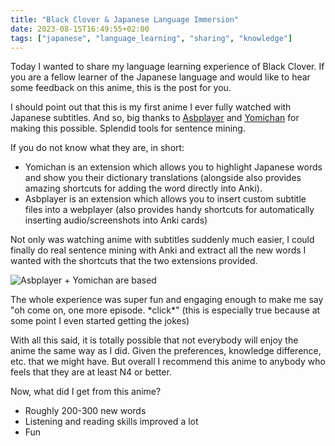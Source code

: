 ```yaml
---
title: "Black Clover & Japanese Language Immersion"
date: 2023-08-15T16:49:55+02:00
tags: ["japanese", "language_learning", "sharing", "knowledge"]
---
```


Today I wanted to share my language learning experience of Black Clover. If
you are a fellow learner of the Japanese language and would like to hear some
feedback on this anime, this is the post for you.

I should point out that this is my first anime I ever fully watched with
Japanese subtitles. And so, big thanks to
[Asbplayer](https://github.com/killergerbah/asbplayer) and
[Yomichan](https://foosoft.net/projects/yomichan/) for making this possible.
Splendid tools for sentence mining. 

If you do not know what they are, in short:
 - Yomichan is an extension which allows you to highlight Japanese words and
   show you their dictionary translations (alongside also provides amazing
   shortcuts for adding the word directly into Anki). 
 - Asbplayer is an extension which allows you to insert custom subtitle files
   into a webplayer (also provides handy shortcuts for automatically inserting
   audio/screenshots into Anki cards)

Not only was watching anime with subtitles suddenly much easier, I could
finally do real sentence mining with Anki and extract all the new words I
wanted with the shortcuts that the two extensions provided.

![Asbplayer + Yomichan are based](/images/asbplayer_yomi.png)

The whole experience was super fun and engaging enough to make me say "oh come
on, one more episode. \*click\*" (this is especially true because at some point
I even started getting the jokes) 

With all this said, it is totally possible that not everybody will enjoy the
anime the same way as I did. Given the preferences, knowledge difference, etc.
that we might have. But overall I recommend this anime to anybody who feels
that they are at least N4 or better. 

Now, what did I get from this anime?
 - Roughly 200-300 new words
 - Listening and reading skills improved a lot
 - Fun
